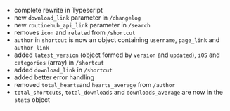 - complete rewrite in Typescript
- new `download_link` parameter in `/changelog`
- new `routinehub_api_link` parameter in `/search`
- removes `icon` and `related` from `/shortcut`
- `author` in `shortcut` is now an object containing `username`, `page_link`  and `author_link`
- added `latest_version` (object formed by `version` and `updated`), `iOS` and `categories` (array) in `/shortcut`
- added `download_link` in `/shortcut`
- added better error handling
- removed `total_hearts`and `hearts_average` from `/author`
- `total_shortcuts`, `total_downloads` and `downloads_average` are now in the `stats` object 